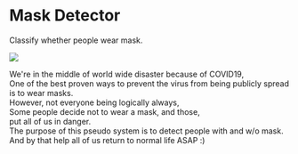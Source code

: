 # Mask Detector

Classify whether people wear mask.

![](videos/ezgif.com-video-to-gif.gif)

We're in the middle of world wide disaster because of COVID19,<br>
One of the best proven ways to prevent the virus from being publicly spread is to wear masks.<br>
However, not everyone being logically always,<br>
Some people decide not to wear a mask, and those,<br>
put all of us in danger.<br>
The purpose of this pseudo system is to detect people with and w/o mask.<br>
And by that help all of us return to normal life ASAP :)

